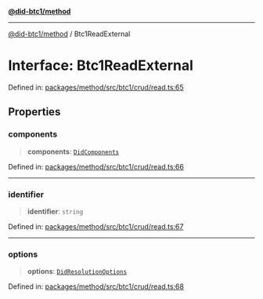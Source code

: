 [**@did-btc1/method**](../README.md)

***

[@did-btc1/method](../globals.md) / Btc1ReadExternal

# Interface: Btc1ReadExternal

Defined in: [packages/method/src/btc1/crud/read.ts:65](https://github.com/dcdpr/did-btc1-js/blob/4ab6f9915d95beed9bc633644c9db1539395f512/packages/method/src/btc1/crud/read.ts#L65)

## Properties

### components

> **components**: [`DidComponents`](DidComponents.md)

Defined in: [packages/method/src/btc1/crud/read.ts:66](https://github.com/dcdpr/did-btc1-js/blob/4ab6f9915d95beed9bc633644c9db1539395f512/packages/method/src/btc1/crud/read.ts#L66)

***

### identifier

> **identifier**: `string`

Defined in: [packages/method/src/btc1/crud/read.ts:67](https://github.com/dcdpr/did-btc1-js/blob/4ab6f9915d95beed9bc633644c9db1539395f512/packages/method/src/btc1/crud/read.ts#L67)

***

### options

> **options**: [`DidResolutionOptions`](DidResolutionOptions.md)

Defined in: [packages/method/src/btc1/crud/read.ts:68](https://github.com/dcdpr/did-btc1-js/blob/4ab6f9915d95beed9bc633644c9db1539395f512/packages/method/src/btc1/crud/read.ts#L68)
